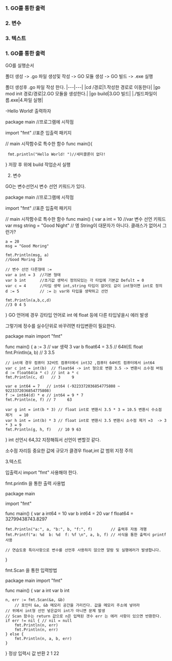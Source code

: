 ### 1. GO를 통한 출력

### 2. 변수

### 3. 텍스트

 

### 1. GO를 통한 출력

GO를 실행순서

폴더 생성 -> .go 파일 생성및 작성 -> GO 모듈 생성 -> GO 빌드 -> .exe 실행

 

폴더 생성후 .go 파일 작성 한다.
|---|---|
|cd /경로|1.작성한 경로로 이동한다|
|go mod init 경로/경로|2.GO 모듈을 생성한다.|
|go build|3.GO 빌드|
|./빌드파일이름.exe|4.파일 실행|

-Hello World! 출력하자

package main  //프로그램에 시작점

import "fmt"   //표준 입출력 패키지

// main 시작함수로 특수한 함수
func main(){

     fmt.println("Hello World! ")//세미콜론이 없다!

}
저장 후 위에 build 작업순서 실행

 

2. 변수

GO는 변수선언시 변수 선언 키워드가 있다.

package main  //프로그램에 시작점

import "fmt"   //표준 입출력 패키지

// main 시작함수로 특수한 함수
func main() {
	var a int = 10                 //var 변수 선언 키워드
	var msg string = "Good Night"  // 엥 String이 대문자가 아니다. 클래스가 없어서 그런가?

	a = 20
	msg = "Good Moring"

	fmt.Println(msg, a)
    //Good Moring 20
    
    // 변수 선언 다른형태 :=
    var a int = 3  //기본 형태
    var b int      //초기값 생략시 정의되있는 각 타입에 기본값 Defult = 0
    var c = 4      //타입 생략 int,string 타입이 없어도 값이 int형이면 int로 정의
    d := 5         // := 는 var와 타입을 생략하고 선언  
    
    fmt.Println(a,b,c,d)
    //3 0 4 5
}
GO 언어에 경우 강타입 언어로 int 에 float 등에 다른 타입넣을시 에러 발생

그렇기에 정수를 실수단위로 바꾸려면 타입변환이 필요한다.

package main
import "fmt"

func main() {
	a := 3              // var 생략 3
	var b float64 = 3.5 // 64비트 float
	fmt.Println(a, b)   // 3     3.5

	// int에 경우 컴퓨터 32비트 컴퓨터에서 int32 ,컴퓨터 64비트 컴퓨터에서 int64
	var c int = int(b)  // float64 -> int 형으로 변환 3.5 -> 변환시 소수점 버림
	d := float64(a * c) // int a * c
	fmt.Println(c, d)   // 3     9

	var e int64 = 7   // int64 (-9223372036854775808 ~ 9223372036854775808)
	f := int64(d) * e // int64 = 9 * 7
	fmt.Println(e, f) // 7     63

	var g int = int(b * 3) // float int로 변환시 3.5 * 3 = 10.5 변환시 수소점 제거   = 10
	var h int = int(b) * 3 // float int로 변환시 3.5 변환시 소수점 제거 =3  -> 3 * 3 = 9
	fmt.Println(g, h, f)   // 10 9 63
}
int 선언시 64,32 지정해줘서 선언이 변할것 같다.

소수점 자리등 중요한 값에 규모가 클경우 float,int 값 범위 지정 주의

 

3.텍스트

입출력시 import "fmt" 사용해야 한다.

fmt.println 을 통한 출력 사용법

package main

import "fmt"

func main() {
	var a int64 = 10
	var b int64 = 20
	var f float64 = 32799438743.8297

	fmt.Println("a:", a, "b:", b, "f:", f)        // 출력후 자동 개행
	fmt.Printf("a: %d  b: %d  f: %f \n", a, b, f) // 서식을 통한 출력시 printf 사용

	// 연습도중 특이사항으로 변수를 선언후 사용하지 않으면 알람 및 실행에러가 발생합니다.
}
 

fmt.Scan 을 통한 입력방법

package main
import "fmt"

func main() {
	var a int
	var b int

	n, err := fmt.Scan(&a, &b) 
    	// 포인터 &a, &b 메모리 공간을 가리킨다. 값을 메모리 주소에 넣어라
	// 위에서 int형 선언 넣은값이 int가 아니면 문제 발생
	// Scan 함수는 return 값으로 n은 입력된 갯수 err 는 에러 사항이 있으면 반환한다.
	if err != nil { // nil = null
		fmt.Println(n, err)
		fmt.Println(n, err)
	} else {
		fmt.Println(n, a, b, err)
	}
}
정상 입력시 값 반환 2 1 22 <nil>
